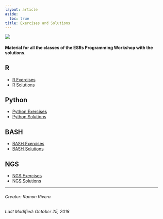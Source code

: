 ```yaml
---
layout: article
aside:
  toc: true
title: Exercises and Solutions
---
```


![](https://i.imgur.com/KMVYY8O.png)  

#### Material for all the classes of the ESRs Programming Workshop with the solutions. 

## R  
- [R Exercises]()   
- [R Solutions]()   

## Python  
- [Python Exercises]()  
- [Python Solutions]()   

## BASH  
- [BASH Exercises]()   
- [BASH Solutions]()  

## NGS  
- [NGS Exercises]() 
- [NGS Solutions]()   
  
  
---
###### Creator: Ramon Rivera  
###### Last Modified: October 25, 2018  
